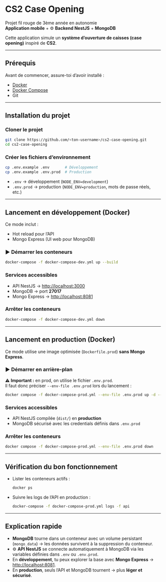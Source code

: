 # CS2 Case Opening  
Projet fil rouge de 3ème année en autonomie  
**Application mobile** + ⚙️ **Backend NestJS** + **MongoDB**  

Cette application simule un **système d’ouverture de caisses (case opening)** inspiré de **CS2**.  

---

## Prérequis  
Avant de commencer, assure-toi d’avoir installé :  
- [Docker](https://docs.docker.com/get-docker/)  
- [Docker Compose](https://docs.docker.com/compose/install/)  
- Git  
---

## Installation du projet  

### Cloner le projet  
```bash
git clone https://github.com/<ton-username>/cs2-case-opening.git
cd cs2-case-opening
````

### Créer les fichiers d’environnement

```bash
cp .env.example .env       # Développement
cp .env.example .env.prod  # Production
```

* `.env` → développement (`NODE_ENV=development`)
* `.env.prod` → production (`NODE_ENV=production`, mots de passe réels, etc.)

---

## Lancement en développement (Docker)

Ce mode inclut :

* Hot reload pour l’API
* Mongo Express (UI web pour MongoDB)

### ▶️ Démarrer les conteneurs

```bash
docker-compose -f docker-compose-dev.yml up --build
```

### Services accessibles

* API NestJS → [http://localhost:3000](http://localhost:3000)
* MongoDB → port **27017**
* Mongo Express → [http://localhost:8081](http://localhost:8081)

### Arrêter les conteneurs

```bash
docker-compose -f docker-compose-dev.yml down
```

---

## Lancement en production (Docker)

Ce mode utilise une image optimisée (`Dockerfile.prod`) **sans Mongo Express**.

### ▶️ Démarrer en arrière-plan

⚠️ **Important :** en prod, on utilise le fichier `.env.prod`.  
Il faut donc préciser `--env-file .env.prod` lors du lancement :

```bash
docker compose -f docker-compose-prod.yml --env-file .env.prod up -d --build
```

### Services accessibles

* API NestJS compilée (`dist/`) en **production**
* MongoDB sécurisé avec les credentials définis dans `.env.prod`

### Arrêter les conteneurs

```bash
docker compose -f docker-compose-prod.yml --env-file .env.prod down
```

---

## Vérification du bon fonctionnement

* Lister les conteneurs actifs :

  ```bash
  docker ps
  ```

* Suivre les logs de l’API en production :

  ```bash
  docker-compose -f docker-compose-prod.yml logs -f api
  ```

---

## Explication rapide

* **MongoDB** tourne dans un conteneur avec un volume persistant (`mongo_data`) → les données survivent à la suppression du conteneur.
* ⚙️ **API NestJS** se connecte automatiquement à MongoDB via les variables définies dans `.env` ou `.env.prod`.
* En **développement**, tu peux explorer la base avec **Mongo Express** → [http://localhost:8081](http://localhost:8081).
* En **production**, seuls l’API et MongoDB tournent → plus **léger et sécurisé**.
